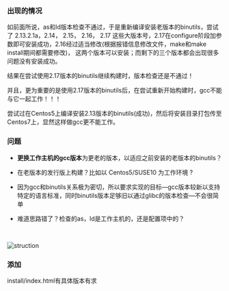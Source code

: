### 出现的情况



如前面所说，as和ld版本检查不通过，于是重新编译安装老版本的binutils，尝试了 2.13.2.1a，2.14， 2.15， 2.16， 2.17 这些大版本号，2.17在configure阶段加参数即可安装成功，2.16经过适当修改(根据报错信息修改文件，make和make install期间都需要修改)， 这两个版本可以安装；而剩下的三个版本都会出现很多问题没有安装成功。

结果在尝试使用2.17版本的binutils继续构建时，版本检查还是不通过！

并且，更为重要的是使用2.17版本的binutils后，在尝试重新开始构建时，gcc不能与它一起工作！！！

尝试过在Centos5上编译安装2.13版本的binutils(成功)，然后将安装目录打包传至Centos7上，显然这样做gcc更不能工作。



### 问题

- **更换工作主机的gcc版本**为更老的版本，以适应之前安装的老版本的binutils？

- 在老版本的发行版上构建？比如以 Centos5/SUSE10 为工作环境 ? 

- 因为gcc和binutils关系极为密切，所以要求实现的目标—gcc版本较新以支持特定的语言标准，同时binutils版本足够旧以通过glibc的版本检查—不会很简单

- 难道思路错了？检查的as，ld是工作主机的，还是配置项中的？

  ​

![struction](./struction.png)



### 添加

install/index.html有具体版本有求

